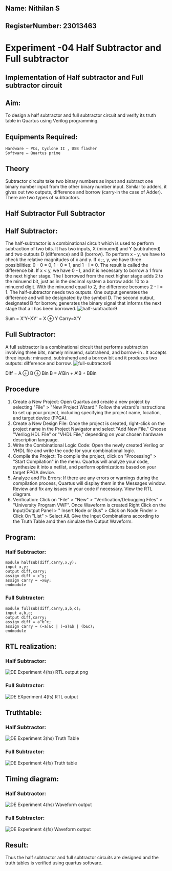 ## Name: Nithilan S

## RegisterNumber: 23013463

# Experiment  -04 Half Subtractor and Full subtractor
## Implementation of Half subtractor and Full subtractor circuit
## Aim:
To design a half subtractor and full subtractor circuit and verify its truth table in Quartus using Verilog programming.

## Equipments Required:
```
Hardware – PCs, Cyclone II , USB flasher
Software – Quartus prime
```
## Theory
Subtractor circuits take two binary numbers as input and subtract one binary number input from the other binary number input. Similar to adders, it gives out two outputs, difference and borrow (carry-in the case of Adder). There are two types of subtractors.

## Half Subtractor Full Subtractor

## Half Subtractor:
The half-subtractor is a combinational circuit which is used to perform subtraction of two bits. It has two inputs, X (minuend) and Y (subtrahend) and two outputs D (difference) and B (borrow). To perform x - y, we have to check the relative magnitudes of x and y. If x ;;, y, we have three possibilities: 0 - 0 = 0, 1 - 0 = 1, and 1 - I = 0. The result is called the difference bit. If x < y, we have 0 - I, and it is necessary to borrow a 1 from the next higher stage. The I borrowed from the next higher stage adds 2 to the minuend bit, just as in the decimal system a borrow adds 10 to a minuend digit. With the minuend equal to 2, the difference becomes 2 - I = 1. The half-subtractor needs two outputs. One output generates the difference and will be designated by the symbol D. The second output, designated B for borrow, generates the binary signal that informs the next stage that a I has been borrowed.
![half-subtractor9](https://user-images.githubusercontent.com/36288975/166112538-58c3bc7c-ee5d-4e6a-ac8d-8e8328efe27a.png)


Sum = X'Y+XY' = X ⊕ Y
Carry=X'Y

## Full Subtractor:
A full subtractor is a combinational circuit that performs subtraction involving three bits, namely minuend, subtrahend, and borrow-in . It accepts three inputs: minuend, subtrahend and a borrow bit and it produces two outputs: difference and borrow. 
![full-subtractor6](https://user-images.githubusercontent.com/36288975/166112541-24c68359-3de8-4674-ae22-8272ffc385ed.png)


Diff = A ⊕ B ⊕ Bin B = A'Bin + A'B + BBin

## Procedure
1. Create a New Project:
Open Quartus and create a new project by selecting "File" > "New Project Wizard."
Follow the wizard's instructions to set up your project, including specifying the project
name, location, and target device (FPGA).
2. Create a New Design File:
Once the project is created, right-click on the project name in the Project Navigator and
select "Add New File."
Choose "Verilog HDL File" or "VHDL File," depending on your chosen hardware description
language.
3. Write the Combinational Logic Code:
Open the newly created Verilog or VHDL file and write the code for your combinational
logic.
4. Compile the Project:
To compile the project, click on "Processing" > "Start Compilation" in the menu.
Quartus will analyze your code, synthesize it into a netlist, and perform optimizations
based on your target FPGA device.
5. Analyze and Fix Errors:
If there are any errors or warnings during the compilation process, Quartus will display
them in the Messages window.
Review and fix any issues in your code if necessary.
View the RTL diagram.
6. Verification:
Click on "File" > "New" > "Verification/Debugging Files" > "University Program VWF".
Once Waveform is created Right Click on the Input/Output Panel > " Insert Node or Bus" >
Click on Node Finder > Click On "List" > Select All.
Give the Input Combinations according to the Truth Table amd then simulate the
Output Waveform.
## Program:
### Half Subtractor:
```
module halfsub(diff,carry,x,y);
input x,y;
output diff,carry;
assign diff = x^y;
assign carry = ~x&y;
endmodule
```

### Full Subtractor:
```
module fullsub(diff,carry,a,b,c);
input a,b,c;
output diff,carry;
assign diff = a^b^c;
assign carry = (~a)&c | (~a)&b | (b&c);
endmodule
```
##  RTL realization:
### Half Subtractor:
![DE Experiment 4(hs) RTL output png](https://github.com/nithilans060306/Experiment--03-Half-Subtractor-and-Full-subtractor/assets/147473026/2e17bb0e-4437-4d5a-873d-ddf3c8d90208)
### Full Subtractor:
![DE EXperiment 4(fs) RTL output](https://github.com/nithilans060306/Experiment--03-Half-Subtractor-and-Full-subtractor/assets/147473026/a0b2982e-0fe1-4a6b-bee7-3e922c7e99f1)
## Truthtable:
### Half Subtractor:
![DE Experiment 3(hs) Truth Table](https://github.com/nithilans060306/Experiment--03-Half-Subtractor-and-Full-subtractor/assets/147473026/daaa0ad9-18a2-42b2-b649-7eaf3dd5bdce)
### Full Subtractor:
![DE Experiment 4(fs) Truth table](https://github.com/nithilans060306/Experiment--03-Half-Subtractor-and-Full-subtractor/assets/147473026/53a223dc-19bf-42d9-9687-ecc1722805e7)
## Timing diagram:
### Half Subtractor:
![DE Experiment 4(hs) Waveform output](https://github.com/nithilans060306/Experiment--03-Half-Subtractor-and-Full-subtractor/assets/147473026/e2b36ae9-d34f-46fc-829b-895c3535a6fc)
### Full Subtractor:
![DE Experiment 4(fs) Waveform output](https://github.com/nithilans060306/Experiment--03-Half-Subtractor-and-Full-subtractor/assets/147473026/0c851e9b-253a-4726-887f-e353c122dd50)
## Result:
Thus the half subtractor and full subtractor circuits are designed and the truth tables is verified using quartus software.
